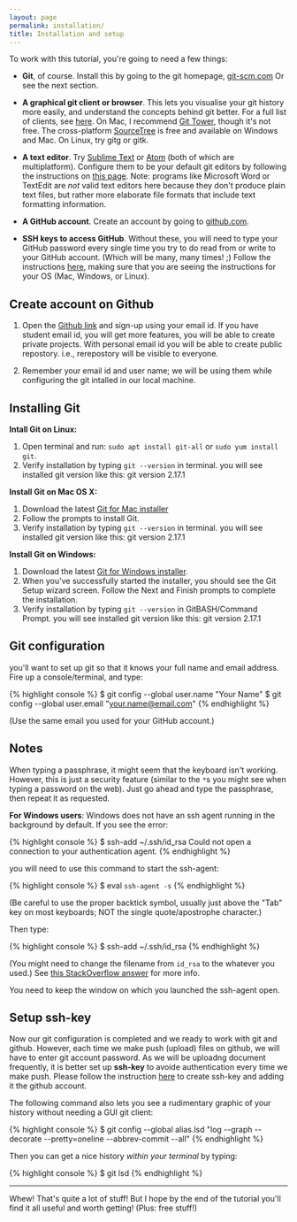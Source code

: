 ```yaml
---
layout: page
permalink: installation/
title: Installation and setup
---
```


To work with this tutorial, you're going to need a few things:

- **Git**, of course. Install this by going to the git homepage,
  [git-scm.com](http://git-scm.com) Or see the next section. 

- **A graphical git client or browser**. This lets you visualise your git
  history more easily, and understand the concepts behind git better. For a
  full list of clients, see [here](http://git-scm.com/downloads/guis). On Mac,
  I recommend [Git Tower](https://www.git-tower.com), though it's not free. The
  cross-platform [SourceTree](https://www.sourcetreeapp.com/) is free and
  available on Windows and Mac. On Linux, try gitg or gitk.
- **A text editor**. Try [Sublime Text](http://www.sublimetext.com)
  or [Atom](https://atom.io) (both of which are multiplatform). Configure them
  to be your default git editors by following the instructions on
  [this page](https://help.github.com/articles/associating-text-editors-with-git/).
  Note: programs like Microsoft Word or TextEdit are *not* valid text editors
  here because they don't produce plain text files, but rather more elaborate
  file formats that include text formatting information.
- **A GitHub account**. Create an account by going to
  [github.com](https://github.com).
- **SSH keys to access GitHub**. Without these, you will need to type your
  GitHub password every single time you try to do read from or write to your
  GitHub account. (Which will be many, many times! ;) Follow the instructions
  [here](https://help.github.com/articles/generating-ssh-keys/), making sure
  that you are seeing the instructions for your OS (Mac, Windows, or Linux).



## Create account on Github

1. Open the [Github link](https://github.com) and sign-up using your email id. 
   If you have student email id, you will get more features, you will be able to 
   create private projects. With personal email id you will be able to create 
   public repostory. i.e., rerepostory will be visible to everyone.

2. Remember your email id and user name; we will be using them while configuring the git intalled in our local machine.

## Installing Git

  **Intall Git on Linux:**

  1. Open terminal and run: `sudo apt install git-all` or `sudo yum install git`.
  2. Verify installation by typing `git --version` in terminal. you will see installed git version like this: git version 2.17.1


  **Install Git on Mac OS X:**

  1. Download the latest [Git for Mac installer](https://sourceforge.net/projects/git-osx-installer/files/)
  2. Follow the prompts to install Git.
  3. Verify installation by typing `git --version` in terminal. you will see installed git version like this: git version 2.17.1
 
  **Install Git on Windows:**

  1. Download the latest [Git for Windows installer](https://git-for-windows.github.io/).
  2. When you've successfully started the installer, you should see the Git Setup wizard screen. 
  Follow the Next and Finish prompts to complete the installation. 
  3. Verify installation by typing `git --version` in GitBASH/Command Prompt. you will see installed git version like this: git version 2.17.1


## Git configuration

you'll want to set up git so that it knows your full name and
email address. Fire up a console/terminal, and type:

{% highlight console %}
$ git config --global user.name "Your Name"
$ git config --global user.email "your.name@email.com"
{% endhighlight %}

(Use the same email you used for your GitHub account.)


## Notes

When typing a passphrase, it might seem that the keyboard isn't working.
However, this is just a security feature (similar to the `*`s you might see
when typing a password on the web). Just go ahead and type the passphrase,
then repeat it as requested.


**For Windows users**: Windows does not have an ssh agent running in the
background by default. If you see the error:

{% highlight console %}
$ ssh-add ~/.ssh/id_rsa
Could not open a connection to your authentication agent.
{% endhighlight %}

you will need to use this command to start the ssh-agent:

{% highlight console %}
$ eval `ssh-agent -s`
{% endhighlight %}

(Be careful to use the proper backtick symbol, usually just above the "Tab"
key on most keyboards; NOT the single quote/apostrophe character.)

Then type:

{% highlight console %}
$ ssh-add ~/.ssh/id_rsa
{% endhighlight %}

(You might need to change the filename from `id_rsa` to the whatever you used.)
See [this StackOverflow answer](http://stackoverflow.com/a/17848593) for more
info.

You need to keep the window on which you launched the ssh-agent open.


## Setup ssh-key

Now our git configuration is completed and we ready to work with git and github. However, each time we make push (upload) 
files on github, we will have to enter git account password. As we will be uploadng document frequently,
it is better set up **ssh-key** to avoide authentication every time we make push. Please follow the instruction
[here](https://help.github.com/en/enterprise/2.17/user/github/authenticating-to-github/generating-a-new-ssh-key-and-adding-it-to-the-ssh-agent) 
to create ssh-key and adding it the github account.



The following command also lets you see a rudimentary graphic of your history
without needing a GUI git client:

{% highlight console %}
$ git config --global alias.lsd "log --graph --decorate --pretty=oneline --abbrev-commit --all"
{% endhighlight %}

Then you can get a nice history *within your terminal* by typing:

{% highlight console %}
$ git lsd
{% endhighlight %}

---

Whew! That's quite a lot of stuff! But I hope by the end of the tutorial you'll
find it all useful and worth getting! (Plus: free stuff!)
